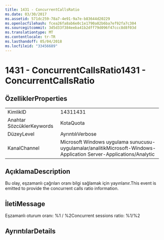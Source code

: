 ```yaml
---
title: 1431 - ConcurrentCallsRatio
ms.date: 03/30/2017
ms.assetid: 571dc259-78a7-4e91-9a7e-b83644d20229
ms.openlocfilehash: fcea26fa8ab6e0c1e1790a82b6ba7ef92fa7c304
ms.sourcegitcommit: 3d5d33f384eeba41b2dff79d096f47ccc8d8f03d
ms.translationtype: MT
ms.contentlocale: tr-TR
ms.lasthandoff: 05/04/2018
ms.locfileid: "33456689"
---
```

# <a name="1431---concurrentcallsratio"></a><span data-ttu-id="59470-102">1431 - ConcurrentCallsRatio</span><span class="sxs-lookup"><span data-stu-id="59470-102">1431 - ConcurrentCallsRatio</span></span>
## <a name="properties"></a><span data-ttu-id="59470-103">Özellikler</span><span class="sxs-lookup"><span data-stu-id="59470-103">Properties</span></span>  
  
|||  
|-|-|  
|<span data-ttu-id="59470-104">Kimlik</span><span class="sxs-lookup"><span data-stu-id="59470-104">ID</span></span>|<span data-ttu-id="59470-105">1431</span><span class="sxs-lookup"><span data-stu-id="59470-105">1431</span></span>|  
|<span data-ttu-id="59470-106">Anahtar Sözcükler</span><span class="sxs-lookup"><span data-stu-id="59470-106">Keywords</span></span>|<span data-ttu-id="59470-107">Kota</span><span class="sxs-lookup"><span data-stu-id="59470-107">Quota</span></span>|  
|<span data-ttu-id="59470-108">Düzey</span><span class="sxs-lookup"><span data-stu-id="59470-108">Level</span></span>|<span data-ttu-id="59470-109">Ayrıntılı</span><span class="sxs-lookup"><span data-stu-id="59470-109">Verbose</span></span>|  
|<span data-ttu-id="59470-110">Kanal</span><span class="sxs-lookup"><span data-stu-id="59470-110">Channel</span></span>|<span data-ttu-id="59470-111">Microsoft Windows uygulama sunucusu-uygulamalar/analitik</span><span class="sxs-lookup"><span data-stu-id="59470-111">Microsoft-Windows-Application Server-Applications/Analytic</span></span>|  
  
## <a name="description"></a><span data-ttu-id="59470-112">Açıklama</span><span class="sxs-lookup"><span data-stu-id="59470-112">Description</span></span>  
 <span data-ttu-id="59470-113">Bu olay, eşzamanlı çağrıları oranı bilgi sağlamak için yayınlanır.</span><span class="sxs-lookup"><span data-stu-id="59470-113">This event is emitted to provide the concurrent calls ratio information.</span></span>  
  
## <a name="message"></a><span data-ttu-id="59470-114">İleti</span><span class="sxs-lookup"><span data-stu-id="59470-114">Message</span></span>  
 <span data-ttu-id="59470-115">Eşzamanlı oturum oranı: %1 / %2</span><span class="sxs-lookup"><span data-stu-id="59470-115">Concurrent sessions ratio: %1/%2</span></span>  
  
## <a name="details"></a><span data-ttu-id="59470-116">Ayrıntılar</span><span class="sxs-lookup"><span data-stu-id="59470-116">Details</span></span>
